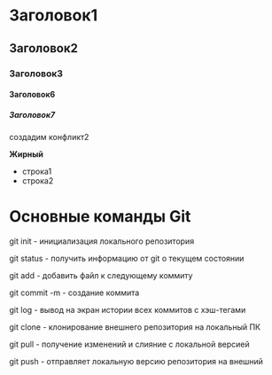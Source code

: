 # Заголовок1

## Заголовок2

### Заголовок3

#### Заголовок6

##### Заголовок7


создадим конфликт2

**Жирный**

* строка1
* строка2

# Основные команды Git

git init - инициализация локального репозитория

git status - получить информацию от git о текущем состоянии 

git add - добавить файл к следующему коммиту

git commit -m - создание коммита

git log - вывод на экран истории всех коммитов с хэш-тегами

git clone - клонирование внешнего репозитория на локальный ПК

git pull - получение изменений и слияние с локальной версией

git push - отправляет локальную версию репозитория на внешний


